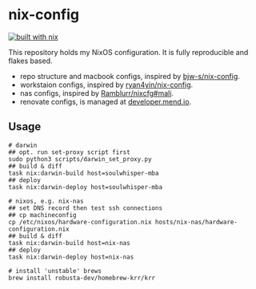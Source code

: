 # nix-config

[![built with nix](https://img.shields.io/badge/built_with_nix-blue?style=for-the-badge&logo=nixos&logoColor=white)](https://builtwithnix.org)

This repository holds my NixOS configuration. It is fully reproducible and flakes based.

- repo structure and macbook configs, inspired by [bjw-s/nix-config](https://github.com/bjw-s/nix-config).
- workstaion configs, inspired by [ryan4yin/nix-config](https://github.com/ryan4yin/nix-config).
- nas configs, inspired by [Ramblurr/nixcfg#mali](https://github.com/Ramblurr/nixcfg/tree/main/hosts/mali).
- renovate configs, is managed at [developer.mend.io](https://developer.mend.io/github/soulwhisper/nix-config).

## Usage

```shell
# darwin
## opt. run set-proxy script first
sudo python3 scripts/darwin_set_proxy.py
## build & diff
task nix:darwin-build host=soulwhisper-mba
## deploy
task nix:darwin-deploy host=soulwhisper-mba

# nixos, e.g. nix-nas
## set DNS record then test ssh connections
## cp machineconfig
cp /etc/nixos/hardware-configuration.nix hosts/nix-nas/hardware-configuration.nix
## build & diff
task nix:darwin-build host=nix-nas
## deploy
task nix:darwin-deploy host=nix-nas

# install 'unstable' brews
brew install robusta-dev/homebrew-krr/krr
```
